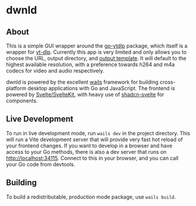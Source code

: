 # dwnld

## About

This is a simple GUI wrapper around the [go-ytdlp](github.com/lrstanley/go-ytdlp) package, which itself is a wrapper for [yt-dlp](https://github.com/yt-dlp/yt-dlp).
Currently this app is very limited and only allows you to choose the URL, output directory, and [output template](https://github.com/yt-dlp/yt-dlp?tab=readme-ov-file#output-template). It will default to the highest available resolution, with a preference towards h264 and m4a codecs for video and audio respectively.

dwnld is powered by the excellent [wails](https://wails.io/) framework for building cross-platform desktop applications with Go and JavaScript.
The frontend is powered by [Svelte/SvelteKit](https://svelte.dev/), with heavy use of [shadcn-svelte](https://next.shadcn-svelte.com/) for components.

## Live Development

To run in live development mode, run `wails dev` in the project directory. This will run a Vite development
server that will provide very fast hot reload of your frontend changes. If you want to develop in a browser
and have access to your Go methods, there is also a dev server that runs on <http://localhost:34115>. Connect
to this in your browser, and you can call your Go code from devtools.

## Building

To build a redistributable, production mode package, use `wails build`.
